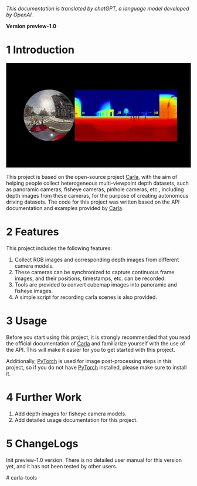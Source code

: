 *This documentation is translated by chatGPT, a language model developed by OpenAI.*

**Version preview-1.0**

# 1 Introduction
<img src="./docs/images/Demo.gif" width="640">

This project is based on the open-source project [Carla](http://carla.org/), with the aim of helping people collect heterogeneous multi-viewpoint depth datasets, such as panoramic cameras, fisheye cameras, pinhole cameras, etc., including depth images from these cameras, for the purpose of creating autonomous driving datasets. The code for this project was written based on the API documentation and examples provided by [Carla](http://carla.org/).

# 2 Features
This project includes the following features:

1. Collect RGB images and corresponding depth images from different camera models.
2. These cameras can be synchronized to capture continuous frame images, and their positions, timestamps, etc. can be recorded.
3. Tools are provided to convert cubemap images into panoramic and fisheye images.
4. A simple script for recording carla scenes is also provided.

# 3 Usage
Before you start using this project, it is strongly recommended that you read the official documentation of [Carla](http://carla.org/) and familiarize yourself with the use of the API. This will make it easier for you to get started with this project. 

Additionally, [PyTorch](https://pytorch.org/) is used for image post-processing steps in this project, so if you do not have [PyTorch](https://pytorch.org/) installed, please make sure to install it.

# 4 Further Work

1. Add depth images for fisheye camera models. 
2. Add detailed usage documentation for this project.

# 5 ChangeLogs

Init preview-1.0 version. There is no detailed user manual for this version yet, and it has not been tested by other users.

#   c a r l a - t o o l s 
 
 
